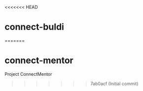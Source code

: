 <<<<<<< HEAD
# connect-buldi
=======
# connect-mentor
Project ConnectMentor
>>>>>>> 7ab0acf (Initial commit)

